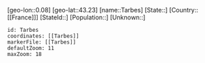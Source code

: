 ﻿---
location: [43.23,0.08]
mapzoom: [7,12] 
mapmarker: city 
type: City
tags:
- geo/City


SpocWebEntityId: 34761
isDeleted: false
confidential: public

---
[geo-lon::0.08]
[geo-lat::43.23]
[name::Tarbes]
[State::]
[Country::[[France]]]
[StateId::]
[Population::]
[Unknown::]


```leaflet
id: Tarbes
coordinates: [[Tarbes]]
markerFile: [[Tarbes]]
defaultZoom: 11 
maxZoom: 18
```
